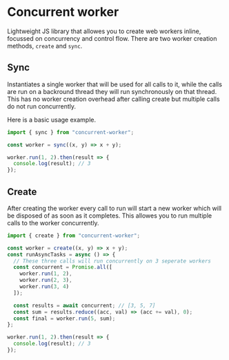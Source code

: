 # Concurrent worker

Lightweight JS library that allowes you to create web workers inline, focussed on concurrency and control flow. There are two worker creation methods, `create` and `sync`.

## Sync

Instantiates a single worker that will be used for all calls to it, while the calls are run on a backround thread they will run synchronously on that thread. This has no worker creation overhead after calling create but multiple calls do not run concurrently.

Here is a basic usage example.

```js
import { sync } from "concurrent-worker";

const worker = sync((x, y) => x + y);

worker.run(1, 2).then(result => {
  console.log(result); // 3
});
```

## Create

After creating the worker every call to run will start a new worker which will be disposed of as soon as it completes. This allowes you to run multiple calls to the worker concurrently.

```js
import { create } from "concurrent-worker";

const worker = create((x, y) => x + y);
const runAsyncTasks = async () => {
  // These three calls will run concurrently on 3 seperate workers
  const concurrent = Promise.all([
    worker.run(1, 2),
    worker.run(2, 3),
    worker.run(3, 4)
  ]);

  const results = await concurrent; // [3, 5, 7]
  const sum = results.reduce((acc, val) => (acc += val), 0);
  const final = worker.run(5, sum);
};

worker.run(1, 2).then(result => {
  console.log(result); // 3
});
```
